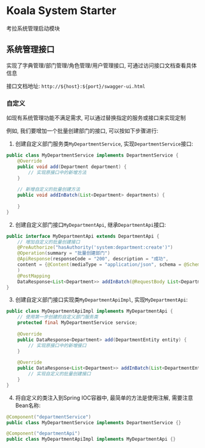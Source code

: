 # Koala System Starter

考拉系统管理启动模块

## 系统管理接口

实现了字典管理/部门管理/角色管理/用户管理接口, 可通过访问接口文档查看具体信息

接口文档地址: `http://${host}:${port}/swagger-ui.html`

### 自定义

如现有系统管理功能不满足需求, 可以通过替换指定的服务或接口来实现定制

例如, 我们要增加一个批量创建部门的接口, 可以按如下步骤进行:

1. 创建自定义部门服务类`MyDepartmentService`, 实现`DepartmentService`接口:

```java
public class MyDepartmentService implements DepartmentService {
    @Override
    public void add(Department department) {
        // 实现原接口中的新增方法
    }
    
    // 新增自定义的批量创建方法
    public void addInBatch(List<Department> departments) {
        
    }
}
```

2. 创建自定义部门接口`MyDepartmentApi`, 继承`DepartmentApi`接口:

```java
public interface MyDepartmentApi extends DepartmentApi {
    // 增加自定义的批量创建接口
    @PreAuthorize("hasAuthority('system:department:create')")
    @Operation(summary = "批量创建部门")
    @ApiResponse(responseCode = "200", description = "成功",
    content = {@Content(mediaType = "application/json", schema = @Schema(implementation = DepartmentsResult.class))}
    )
    @PostMapping
    DataResponse<List<Department>> addInBatch(@RequestBody List<DepartmentEntity> entities);
}
```

3. 创建自定义部门接口实现类`MyDepartmentApiImpl`, 实现`MyDepartmentApi`:

```java
public class MyDepartmentApiImpl implements MyDepartmentApi {
    // 使用第一步创建的自定义部门服务类
    protected final MyDepartmentService service;
    
    @Override
    public DataResponse<Department> add(DepartmentEntity entity) {
    	// 实现原接口中的新增接口
    }
    
    @Override
    public DataResponse<List<Department>> addInBatch(List<DepartmentEntity> entities) {
    	// 实现自定义的批量创建接口
    }
}
```

4. 将自定义的类注入到Spring IOC容器中, 最简单的方法是使用注解, 需要注意Bean名称:

```java
@Component("departmentService")
public class MyDepartmentService implements DepartmentService {}

@Component("departmentApi")
public class MyDepartmentApiImpl implements MyDepartmentApi {}
```
